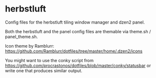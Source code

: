 herbstluft
==========

Config files for the herbstluft tiling window manager and dzen2 panel.

Both the herbstluft and the panel config files are themable via theme.sh /
panel_theme.sh.

Icon theme by Ramblurr:
https://github.com/Ramblurr/dotfiles/tree/master/home/.dzen2/icons

You might want to use the conky script from
https://github.com/procrastonos/dotfiles/blob/master/conky/statusbar
or write one that produces similar output.
